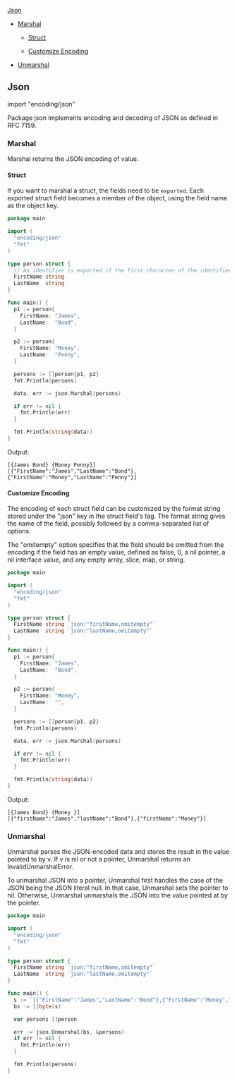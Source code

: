 [Json](#json)

- [Marshal](#marshal)

  - [Struct](#struct)

  - [Customize Encoding](#customize-encoding)

- [Unmarshal](#unmarshal)

## Json

import "encoding/json"

Package json implements encoding and decoding of JSON as defined in RFC 7159. 

### Marshal

Marshal returns the JSON encoding of value.

#### Struct

If you want to marshal a struct, the fields need to be `exported`.  Each exported struct field becomes a member of the object, using the field name as the object key.

```go
package main

import (
  "encoding/json"
  "fmt"
)

type person struct {
  // An identifier is exported if the first character of the identifier's name is a Unicode upper case letter
  FirstName string
  LastName  string
}

func main() {
  p1 := person{
    FirstName: "James",
    LastName:  "Bond",
  }

  p2 := person{
    FirstName: "Money",
    LastName:  "Penny",
  }

  persons := []person{p1, p2}
  fmt.Println(persons)

  data, err := json.Marshal(persons)

  if err != nil {
    fmt.Println(err)
  }

  fmt.Println(string(data))
}
```

Output:

```text
[{James Bond} {Money Penny}]
[{"FirstName":"James","LastName":"Bond"},{"FirstName":"Money","LastName":"Penny"}]
```

#### Customize Encoding

The encoding of each struct field can be customized by the format string stored under the "json" key in the struct field's tag. The format string gives the name of the field, possibly followed by a comma-separated list of options.

The "omitempty" option specifies that the field should be omitted from the encoding if the field has an empty value, defined as false, 0, a nil pointer, a nil interface value, and any empty array, slice, map, or string.

```go
package main

import (
  "encoding/json"
  "fmt"
)

type person struct {
  FirstName string `json:"firstName,omitempty"`
  LastName  string `json:"lastName,omitempty"`
}

func main() {
  p1 := person{
    FirstName: "James",
    LastName:  "Bond",
  }

  p2 := person{
    FirstName: "Money",
    LastName:  "",
  }

  persons := []person{p1, p2}
  fmt.Println(persons)

  data, err := json.Marshal(persons)

  if err != nil {
    fmt.Println(err)
  }

  fmt.Println(string(data))
}
```

Output:

```text
[{James Bond} {Money }]
[{"firstName":"James","lastName":"Bond"},{"firstName":"Money"}]
```

### Unmarshal

Unmarshal parses the JSON-encoded data and stores the result in the value pointed to by v. If v is nil or not a pointer, Unmarshal returns an InvalidUnmarshalError.

To unmarshal JSON into a pointer, Unmarshal first handles the case of the JSON being the JSON literal null. In that case, Unmarshal sets the pointer to nil. Otherwise, Unmarshal unmarshals the JSON into the value pointed at by the pointer. 

```go
package main

import (
  "encoding/json"
  "fmt"
)

type person struct {
  FirstName string `json:"firstName,omitempty"`
  LastName  string `json:"lastName,omitempty"`
}

func main() {
  s := `[{"FirstName":"James","LastName":"Bond"},{"FirstName":"Money","LastName":"Penny"}]`
  bs := []byte(s)

  var persons []person

  err := json.Unmarshal(bs, &persons)
  if err != nil {
    fmt.Println(err)
  }

  fmt.Println(persons)
}
```